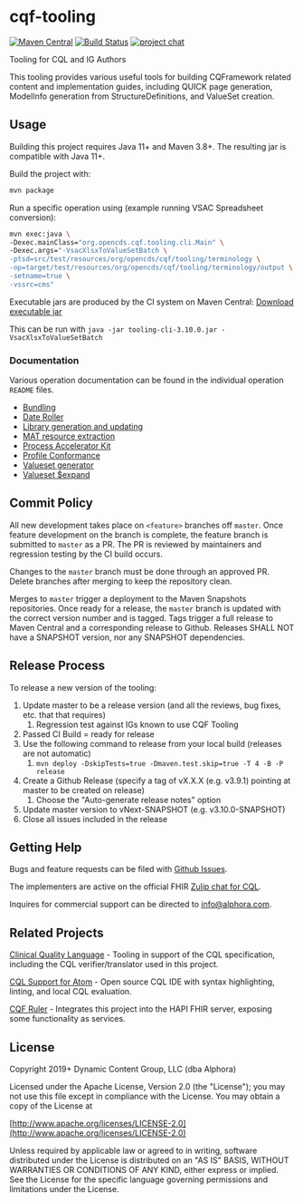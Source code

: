 # cqf-tooling

[![Maven Central](https://maven-badges.sml.io/sonatype-central/org.opencds.cqf/tooling/badge.svg)](https://maven-badges.sml.io/sonatype-central/org.opencds.cqf/tooling) [![Build Status](https://www.travis-ci.com/cqframework/cqf-tooling.svg?branch=master)](https://www.travis-ci.com/cqframework/cqf-tooling) [![project chat](https://img.shields.io/badge/zulip-join_chat-brightgreen.svg)](https://chat.fhir.org/#narrow/stream/179220-cql)

Tooling for CQL and IG Authors

This tooling provides various useful tools for building CQFramework related content and implementation guides, including QUICK page generation, ModelInfo generation from StructureDefinitions, and ValueSet creation.

## Usage

Building this project requires Java 11+ and Maven 3.8+. The resulting jar is compatible with Java 11+.

Build the project with:

```bash
mvn package
```

Run a specific operation using (example running VSAC Spreadsheet conversion):

```bash
mvn exec:java \
-Dexec.mainClass="org.opencds.cqf.tooling.cli.Main" \
-Dexec.args="-VsacXlsxToValueSetBatch \
-ptsd=src/test/resources/org/opencds/cqf/tooling/terminology \
-op=target/test/resources/org/opencds/cqf/tooling/terminology/output \
-setname=true \
-vssrc=cms"
```

Executable jars are produced by the CI system on Maven Central: [Download executable jar](https://oss.sonatype.org/service/local/artifact/maven/redirect?r=releases&g=org.opencds.cqf&a=tooling-cli&v=LATEST)

This can be run with `java -jar tooling-cli-3.10.0.jar -VsacXlsxToValueSetBatch`

### Documentation
Various operation documentation can be found in the individual operation `README` files.
- [Bundling](tooling/src/main/java/org/opencds/cqf/tooling/operations/bundle/README.md)
- [Date Roller](tooling/src/main/java/org/opencds/cqf/tooling/operations/dateroller/README.md)
- [Library generation and updating](tooling/src/main/java/org/opencds/cqf/tooling/operations/library/README.md)
- [MAT resource extraction](tooling/src/main/java/org/opencds/cqf/tooling/operations/mat/README.md)
- [Process Accelerator Kit](tooling/src/main/java/org/opencds/cqf/tooling/operations/acceleratorkit/README.md)
- [Profile Conformance](tooling/src/main/java/org/opencds/cqf/tooling/operations/validation/README.md)
- [Valueset generator](tooling/src/main/java/org/opencds/cqf/tooling/operations/valueset/generate/config/README.md)
- [Valueset $expand](tooling/src/main/java/org/opencds/cqf/tooling/operations/valueset/expansion/README.md)


## Commit Policy

All new development takes place on `<feature>` branches off `master`. Once feature development on the branch is complete, the feature branch is submitted to `master` as a PR. The PR is reviewed by maintainers and regression testing by the CI build occurs.

Changes to the `master` branch must be done through an approved PR. Delete branches after merging to keep the repository clean.

Merges to `master` trigger a deployment to the Maven Snapshots repositories. Once ready for a release, the `master` branch is updated with the correct version number and is tagged. Tags trigger a full release to Maven Central and a corresponding release to Github. Releases SHALL NOT have a SNAPSHOT version, nor any SNAPSHOT dependencies.

## Release Process

To release a new version of the tooling:
1. Update master to be a release version (and all the reviews, bug fixes, etc. that that requires)
   1. Regression test against IGs known to use CQF Tooling
2. Passed CI Build = ready for release
3. Use the following command to release from your local build (releases are not automatic)
   1. `mvn deploy -DskipTests=true -Dmaven.test.skip=true -T 4 -B -P release`
4. Create a Github Release (specify a tag of vX.X.X (e.g. v3.9.1) pointing at master to be created on release)
   1. Choose the "Auto-generate release notes" option
5. Update master version to vNext-SNAPSHOT (e.g. v3.10.0-SNAPSHOT)
6. Close all issues included in the release

## Getting Help

Bugs and feature requests can be filed with [Github Issues](https://github.com/cqframework/cqf-tooling/issues).

The implementers are active on the official FHIR [Zulip chat for CQL](https://chat.fhir.org/#narrow/stream/179220-cql).

Inquires for commercial support can be directed to [info@alphora.com](info@alphora.com).

## Related Projects

[Clinical Quality Language](https://github.com/cqframework/clinical_quality_language) - Tooling in support of the CQL specification, including the CQL verifier/translator used in this project.

[CQL Support for Atom](https://atom.io/packages/language-cql) - Open source CQL IDE with syntax highlighting, linting, and local CQL evaluation.

[CQF Ruler](https://github.com/DBCG/cqf-ruler) - Integrates this project into the HAPI FHIR server, exposing some functionality as services.

## License

Copyright 2019+ Dynamic Content Group, LLC (dba Alphora)

Licensed under the Apache License, Version 2.0 (the "License");
you may not use this file except in compliance with the License.
You may obtain a copy of the License at

[http://www.apache.org/licenses/LICENSE-2.0](http://www.apache.org/licenses/LICENSE-2.0)

Unless required by applicable law or agreed to in writing, software
distributed under the License is distributed on an "AS IS" BASIS,
WITHOUT WARRANTIES OR CONDITIONS OF ANY KIND, either express or implied.
See the License for the specific language governing permissions and
limitations under the License.
